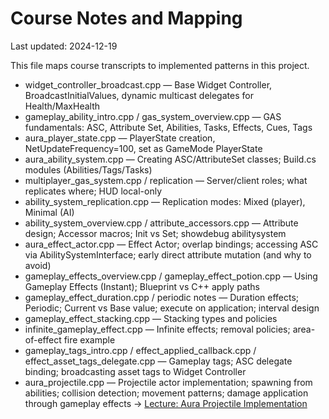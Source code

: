 # Course Notes and Mapping

Last updated: 2024-12-19

This file maps course transcripts to implemented patterns in this project.

- widget_controller_broadcast.cpp — Base Widget Controller, BroadcastInitialValues, dynamic multicast delegates for Health/MaxHealth
- gameplay_ability_intro.cpp / gas_system_overview.cpp — GAS fundamentals: ASC, Attribute Set, Abilities, Tasks, Effects, Cues, Tags
- aura_player_state.cpp — PlayerState creation, NetUpdateFrequency=100, set as GameMode PlayerState
- aura_ability_system.cpp — Creating ASC/AttributeSet classes; Build.cs modules (Abilities/Tags/Tasks)
- multiplayer_gas_system.cpp / replication — Server/client roles; what replicates where; HUD local-only
- ability_system_replication.cpp — Replication modes: Mixed (player), Minimal (AI)
- ability_system_overview.cpp / attribute_accessors.cpp — Attribute design; Accessor macros; Init vs Set; showdebug abilitysystem
- aura_effect_actor.cpp — Effect Actor; overlap bindings; accessing ASC via AbilitySystemInterface; early direct attribute mutation (and why to avoid)
- gameplay_effects_overview.cpp / gameplay_effect_potion.cpp — Using Gameplay Effects (Instant); Blueprint vs C++ apply paths
- gameplay_effect_duration.cpp / periodic notes — Duration effects; Periodic; Current vs Base value; execute on application; interval design
- gameplay_effect_stacking.cpp — Stacking types and policies
- infinite_gameplay_effect.cpp — Infinite effects; removal policies; area-of-effect fire example
- gameplay_tags_intro.cpp / effect_applied_callback.cpp / effect_asset_tags_delegate.cpp — Gameplay tags; ASC delegate binding; broadcasting asset tags to Widget Controller
- aura_projectile.cpp — Projectile actor implementation; spawning from abilities; collision detection; movement patterns; damage application through gameplay effects → [Lecture: Aura Projectile Implementation](../lectures/aura-projectile-implementation.md)